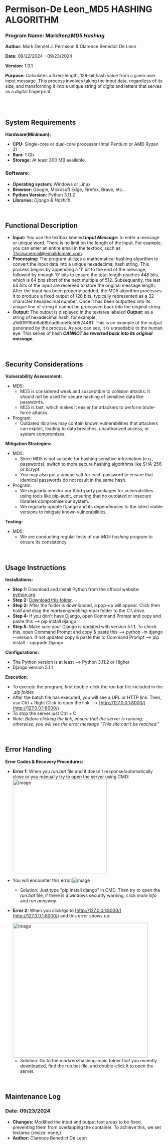 # Permison-De Leon_MD5 HASHING ALGORITHM

### Program Name: MarkRenz*MD5 Hashing*

**Author:** Mark Denzel J. Permison & Clarence Benedict De Leon

**Date:** 09/22/2024 - 09/23/2024

**Version:** 1.0.1

**Purpose:** Calculates a fixed-length, 128-bit hash value from a given user input message. This process involves taking the input data, regardless of its size, and transforming it into a unique string of digits and letters that serves as a digital fingerprint.

<br>
<br>

## System Requirements
**Hardware(Minimum):**

* **CPU:** Single-core or dual-core processor (Intel Pentium or AMD Ryzen 3)
* **Ram:** 1 Gb 
* **Storage:** At least 300 MB available.


### Software:
* **Operating system:** Windows or Linux
* **Browser:** Google, Microsoft Edge, Firefox, Brave, etc... 
* **Python Version:** Python 3.11.2
* **Libraries:** *Django & Hashlib*

<br>

## Functional Description
* **Input:** You use the textbox labeled ***Input Message:*** to enter a message or unique word. There is no limit on the length of the input. For example, you can enter an entire email in the textbox, such as Thisisanemail@emaildomain.com.
* **Processing:** The program utilizes a mathematical hashing algorithm to convert the input data into a unique hexadecimal hash string. This process begins by appending a '1' bit to the end of the message, followed by enough '0' bits to ensure the total length reaches 448 bits, which is 64 bits short of the next multiple of 512. Subsequently, the last 64 bits of the input are reserved to store the original message length. After the input has been properly padded, the MD5 algorithm processes it to produce a fixed output of 128 bits, typically represented as a 32-character hexadecimal number. Once it has been outputted into its unique line of string it cannot be processed back into the original string.
* **Output:** The output is displayed in the textarea labeled ***Output:*** as a string of hexadecimal hash, for example, a1d61919bb9a68b1ad6cde6c50524481. This is an example of the output generated by the process. As you can see, it is unreadable to the human eye. This series of hash ***CANNOT be reverted back into its original message.***


<br>

## Security Considerations
**Vulnerability Assessment:**
+ MD5:
    * MD5 is considered weak and susceptible to collision attacks. It should not be used for secure hashing of sensitive data like passwords.
    * MD5 is fast, which makes it easier for attackers to perform brute-force attacks.
+ Program:
    * Outdated libraries may contain known vulnerabilities that attackers can exploit, leading to data breaches, unauthorized access, or system compromises.

**Mitigation Strategies:**
+ MD5:
    * Since MD5 is not suitable for hashing sensitive information (e.g., passwords), switch to more secure hashing algorithms like SHA-256 or bcrypt.
    * You may also put a unique salt for each password to ensure that identical passwords do not result in the same hash.
+ Program:
    * We regularly monitor our third-party packages for vulnerabilities using tools like pip-audit, ensuring that no outdated or insecure libraries compromise our system.
    * We regularly update Django and its dependencies to the latest stable versions to mitigate known vulnerabilities.

**Testing:**
+ MD5:
    * We are conducting regular tests of our *MD5 hashing* program to ensure its consistency.
<br>

## Usage Instructions
**Installations:**
* **Step 1:** Download and install Python from the official website: [python.org](https://www.python.org/).
* **Step 2:** [Download this folder](https://github.com/Mark-Denzel/markrenzhashing/archive/refs/heads/main.zip).
* **Step 3:** After the folder is downloaded, a pop-up will appear. Click then hold and drag the *markrenzhashing-main* folder to the C:\ drive.
* **Step 4:** If you don't have Django, open Command Prompt and copy and paste this --> pip install django.
* **Step 5:** Make sure your Django is updated with version 5.1.1. To check this, open Command Prompt and copy & paste this --> python -m django --version. If not updated copy & paste this to Command Prompt --> pip install --upgrade Django

**Configurations:**
* The Python version is at least --> Python 3.11.2 or Higher
* Django version 5.1.1

**Execution:**
* To execute the program, first double-click the *run.bat* file included in the *.zip folder.*
* After the batch file has executed, you will see a URL or HTTP link. Then, use Ctrl + Right Click to open the link. --> [http://127.0.0.1:8000/](http://127.0.0.1:8000/)
* To stop the server just  Ctrl + C
* *Note: Before clicking the link, ensure that the server is running; otherwise, you will see the error message "This site can’t be reached."*

<br>

## Error Handling
**Error Codes & Recovery Procedures:**
+ **Error 1:** When you *run.bat* file and it doesn't response/automatically close or you manually try to open the server using CMD: <img width="300" alt="image" src="https://github.com/user-attachments/assets/5df36cc5-1271-42ad-a888-6c78eb950f3c">
+ You will encounter this error:![image](https://github.com/user-attachments/assets/d1f98a45-22cc-44d7-87cd-a9e69dd882b4)

     * Solution: Just type "pip install django" in CMD. Then try to open the *run.bat* file, if there is a windows security warning, click *more info* and *run annyway*.
 
+ **Error 2:** When you click/go to [http://127.0.0.1:8000/](http://127.0.0.1:8000/) and this error shows up:

  <img width="431" alt="image" src="https://github.com/user-attachments/assets/424a6e84-7adb-409f-ad56-25336af5afed">

     * Solution: Go to the markrenzhashing-main folder that you recently downloaded, find the run.bat file, and double-click it to open the server.

<br>

## Maintenance Log
### **Date:** 09/23/2024
   * **Changes:** Modified the input and output text areas to be fixed, preventing them from overlapping the container. To achieve this, we set textarea {resize: none;}
   * **Author:** Clarence Benedict De Leon
